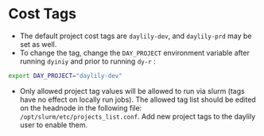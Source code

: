 # Cost Tags 
- The default project cost tags are `daylily-dev`, and `daylily-prd` may be set as well.
- To change the tag, change the `DAY_PROJECT` environment variable after running `dyiniy` and prior to running `dy-r` :
```bash
export DAY_PROJECT="daylily-dev"
```
- Only allowed project tag values will be allowed to run via slurm (tags have no effect on locally run jobs). The allowed tag list should be edited on the headnode in the following file: ` /opt/slurm/etc/projects_list.conf`. Add new project tags to the daylily user to enable them.
